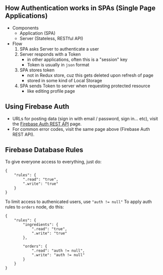 ## How Authentication works in SPAs (Single Page Applications)
- Components
    - Application (SPA)
    - Server (Stateless, RESTful API)
- Flow
    1. SPA asks Server to authenticate a user
    2. Server responds with a Token
        - in other applications, often this is a "session" key
        - Token is usually in `json` format
    3. SPA stores token
        - not in Redux store, cuz this gets deleted upon refresh of page
        - stored in some kind of Local Storage
    4. SPA sends Token to server when requesting protected resource
        - like editing profile page

## Using Firebase Auth
- URLs for posting data (sign in with email / password, sign in... etc), visit the [Firebase Auth REST API](https://firebase.google.com/docs/reference/rest/auth/#section-sign-in-email-password) page.
- For common error codes, visit the same page above (Firebase Auth REST API).

## Firebase Database Rules
To give everyone access to everything, just do:
```
{
    "rules": {
        ".read": "true",
        ".write": "true"
    }
}
```
To limit access to authenicated users, use `"auth != null"`
To apply auth rules to `orders` node, do this:
```
{
    "rules": {
        "ingredients": {
            ".read": "true",
            ".write": "true"
        },
        
        "orders": {
            ".read": "auth != null",
            ".write": "auth != null"
        }
    }
}
```